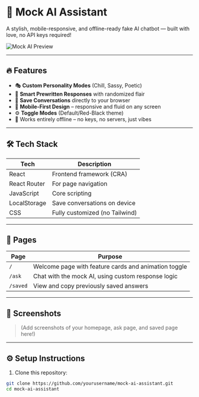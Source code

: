 # 🤖 Mock AI Assistant

A stylish, mobile-responsive, and offline-ready fake AI chatbot — built with love, no API keys required!

![Mock AI Preview](./preview.png) <!-- Optional preview image -->

---

## 🔥 Features

- 🎭 **Custom Personality Modes** (Chill, Sassy, Poetic)
- 💬 **Smart Prewritten Responses** with randomized flair
- 💾 **Save Conversations** directly to your browser
- 📱 **Mobile-First Design** – responsive and fluid on any screen
- ⚙️ **Toggle Modes** (Default/Red-Black theme)
- 🧠 Works entirely offline – no keys, no servers, just vibes

---

## 🛠️ Tech Stack

| Tech        | Description                        |
|-------------|------------------------------------|
| React       | Frontend framework (CRA)           |
| React Router| For page navigation                |
| JavaScript  | Core scripting                     |
| LocalStorage| Save conversations on device       |
| CSS         | Fully customized (no Tailwind)     |

---

## 🚀 Pages

| Page      | Purpose                                                 |
|-----------|---------------------------------------------------------|
| `/`       | Welcome page with feature cards and animation toggle    |
| `/ask`    | Chat with the mock AI, using custom response logic      |
| `/saved`  | View and copy previously saved answers                  |

---

## 📸 Screenshots

> (Add screenshots of your homepage, ask page, and saved page here!)

---

## ⚙️ Setup Instructions

1. Clone this repository:

```bash
git clone https://github.com/yourusername/mock-ai-assistant.git
cd mock-ai-assistant
